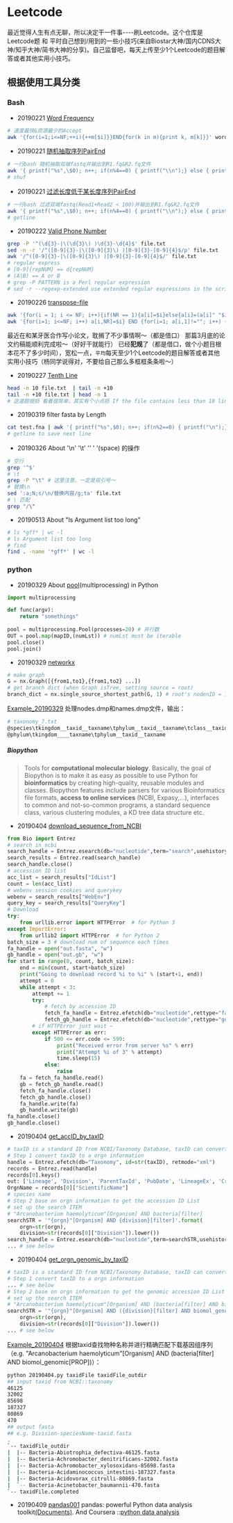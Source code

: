# Leetcode
最近觉得人生有点无聊，所以决定干一件事----刷Leetcode。这个仓库是Leetcode题 和 平时自己想到/用到的一些小技巧(来自Biostar大神/国内CDNS大神/知乎大神/简书大神的分享)。自己监督吧，每天上传至少1个Leetcode的题目解答或者其他实用小技巧。

## 根据使用工具分类
### Bash
- 20190221 [Word Frequency](https://leetcode.com/problems/word-frequency/)
```bash
# 速度最快&资源最少的Accept
awk '{for(i=1;i<=NF;++i){++m[$i]}}END{for(k in m){print k, m[k]}}' words.txt | sort -nr -k 2
```
- 20190221 [随机抽取序列PairEnd]()
```bash
# 一行bash 随机抽取双端fastq并输出到R1.fq&R2.fq文件
awk '{ printf("%s",\$0); n++; if(n%4==0) { printf("\\n");} else { printf("\\t\\t");} }' | shuf | head -n $extCont | sed 's/\\t\\t/\\n/g' | awk -F "\\t" '{print \$1 > "R1.fq"; print \$2 > "R2.fq"}'
# shuf
```
- 20190221 [过滤长度低于某长度序列PairEnd]()
```bash
# 一行bash 过滤双端fastq(Read1+Read2 < 100)并输出到R1.fq&R2.fq文件
awk '{ printf("%s",\$0); n++; if(n%4==0) { printf("\\n");} else { printf("\\t\\t");} }' | sed 's/\\t\\t/\\n/g' | awk 'NR%4==1{a=\$0;{getline b; getline c; getline d; if(length(b) > $Lenthrd){print a"\\n"b"\\n"c"\\n"d}}}' | awk -F "\\t" '{print \$1 > "R1.fq"; print \$2 > "R2.fq"}'
# getline
``` 
- 20190222 [Valid Phone Number](https://leetcode.com/problems/valid-phone-numbers/)
```bash
grep -P '^(\d{3}-|\(\d{3}\) )\d{3}-\d{4}$' file.txt
sed -n -r '/^([0-9]{3}-|\([0-9]{3}\) )[0-9]{3}-[0-9]{4}$/p' file.txt
awk '/^([0-9]{3}-|\([0-9]{3}\) )[0-9]{3}-[0-9]{4}$/' file.txt
# regular express
# [0-9]{repNUM} == d{repNUM}
# (A|B) == A or B
# grep -P PATTERN is a Perl regular expression
# sed -r --regexp-extended use extended regular expressions in the script.
```

- 20190226 [transpose-file](https://leetcode.com/problems/transpose-file/)
```bash
awk '{for(i = 1; i <= NF; i++){if(NR == 1){a[i]=$i}else{a[i]=(a[i]" "$i)}}}END{for(i in a){print a[i]}}' file.txt
awk '{for(i=1; i<=NF; i++) a[i,NR]=$i} END {for(i=1; a[i,1]!=""; i++) {for(j=1; j<NR; j++) printf a[i,j] " "; print a[i,NR]}}' file.txt
```

最近在和某牙医合作写小论文，耽搁了不少事情啊～（都是借口）
那篇3月底的论文约稿能顺利完成啦～（好好干就能行）
已经**犯规**了（都是借口，做个小题目根本花不了多少时间），宽松一点，``平均``每天至少1个Leetcode的题目解答或者其他实用小技巧（杨同学说得对，不要给自己那么多框框条条啦～）

- 20190227 [Tenth Line](https://leetcode.com/problems/tenth-line/)
```bash
head -n 10 file.txt  | tail -n +10
tail -n +10 file.txt | head -n 1
# 这道题很损 看着很简单，其实有个小点损 If the file contains less than 10 lines
```

- 20190319 filter fasta by Length
```bash
cat test.fna | awk '{ printf("%s",$0); n++; if(n%2==0) { printf("\n");} else { printf("\t\t");} }' | sed 's/\t\t/\n/g' | awk 'NR%2==1{a=$0;{getline b; if(length(b) > 100){print a"\n"b}}}' > test_len100.fna
# getline to save next line
```

- 20190326 About '\n' '\t' '\' ' '(space) 的操作
```bash
# 空行
grep '^$'
# \t
grep -P "\t" # 这里注意，一定是双引号～
# 替换\n
sed ':a;N;s/\n/替换内容/g;ta' file.txt
# \ 匹配
grep "/\"
```

- 20190513 About "ls Argument list too long"
```bash
# ls *gff* | wc -l 
# ls Argument list too long
# find
find . -name '*gff*' | wc -l
```

### python
- 20190329 About [pool](https://docs.python.org/2/library/multiprocessing.html)(multiprocessing) in Python
```python
import multiprocessing

def func(argv):
    return "somethings"
    
pool = multiprocessing.Pool(processes=20) # 并行数
OUT = pool.map(mapID,(numLst)) # numLst must be iterable
pool.close()
pool.join()
```
- 20190329 [networkx](https://networkx.github.io/documentation/stable/_downloads/networkx_reference.pdf) 
```python
# make graph
G = nx.Graph([{from1,to1},{from1,to2} ...])
# get branch dict (when Graph isTree, setting source = root)
branch_dict = nx.single_source_shortest_path(G, 1) # root's nodenID = 1 in G
```
[Example_20190329](https://github.com/KidultXJT/Leetcode/blob/master/20190329.py) 处理nodes.dmp和names.dmp文件，输出：
```bash
# taxonomy_7.txt
@species\tkingdom__taxid__taxname\tphylum__taxid__taxname\tclass__taxid__taxname\torder__taxid__taxname\tfamily__taxid__taxname\tgenus__taxid__taxname\tspecies__taxid__taxname
@phylum\tkingdom____taxname\tphylum__taxid__taxname
```

##### Biopython
> Tools for **computational molecular biology**. Basically, the goal of Biopython is to make it as easy as possible to use Python for **bioinformatics** by creating high-quality, reusable modules and classes. Biopython features include parsers for various Bioinformatics file formats, **access to online services** (NCBI, Expasy,...), interfaces to common and not-so-common programs, a standard sequence class, various clustering modules, a KD tree data structure etc. 

- 20190404 [download_sequence_from_NCBI](biopython.org/DIST/docs/tutorial/Tutorial.html)
```python
from Bio import Entrez
# search in ncbi
search_handle = Entrez.esearch(db="nucleotide",term="search",usehistory="y", idtype="acc")
search_results = Entrez.read(search_handle)
search_handle.close()
# accession ID list
acc_list = search_results["IdList"]
count = len(acc_list)
# webenv session cookies and querykey
webenv = search_results["WebEnv"]
query_key = search_results["QueryKey"]
# Download
try:
    from urllib.error import HTTPError  # for Python 3
except ImportError:
    from urllib2 import HTTPError  # for Python 2
batch_size = 3 # download num of sequence each times
fa_handle = open("out.fasta", "w")
gb_handle = open("out.gb", "w")
for start in range(0, count, batch_size):
    end = min(count, start+batch_size)
    print("Going to download record %i to %i" % (start+1, end))
    attempt = 0
    while attempt < 3:
        attempt += 1
        try:
            # fetch by accession ID
            fetch_fa_handle = Entrez.efetch(db="nucleotide",rettype="fasta",retmode="text",retstart=start, retmax=batch_size,webenv=webenv,query_key=query_key,idtype="acc")
            fetch_gb_handle = Entrez.efetch(db="nucleotide",rettype="genbank",retmode="text",retstart=start, retmax=batch_size,webenv=webenv,query_key=query_key,idtype="acc")
        # if HTTPError just wait ~
        except HTTPError as err:
            if 500 <= err.code <= 599:
                print("Received error from server %s" % err)
                print("Attempt %i of 3" % attempt)
                time.sleep(15)
            else:
                raise
    fa = fetch_fa_handle.read()
    gb = fetch_gb_handle.read()
    fetch_fa_handle.close()
    fetch_gb_handle.close()
    fa_handle.write(fa)
    gb_handle.write(gb)
fa_handle.close()
gb_handle.close()
```
- 20190404 [get_accID_by_taxID](biopython.org/DIST/docs/tutorial/Tutorial.html)
```python
# taxID is a standard ID from NCBI/Taxonomy Database, taxID can convert to a Lineage information
# Step 1 convert taxID to a orgn information
handle = Entrez.efetch(db="Taxonomy", id=str(taxID), retmode="xml")
records = Entrez.read(handle)
records[0].keys()
out: ['Lineage', 'Division', 'ParentTaxId', 'PubDate', 'LineageEx', 'CreateDate', 'TaxId', 'Rank', 'GeneticCode', 'ScientificName', 'MitoGeneticCode', 'UpdateDate']
OrgnName = records[0]["ScientificName"]
# species name
# Step 2 base on orgn information to get the accession ID List
# set up the search ITEM
# "Arcanobacterium haemolyticum"[Organism] AND bacteria[filter]
searchSTR = '"{orgn}"[Organism] AND {division}[filter]'.format(
    orgn=str(orgn),
    division=str(records[0]["Division"]).lower())
search_handle = Entrez.esearch(db="nucleotide",term=searchSTR,usehistory="y", idtype="acc")
... # see below
```
- 20190404 [get_orgn_genomic_by_taxID](biopython.org/DIST/docs/tutorial/Tutorial.html)
```python
# taxID is a standard ID from NCBI/Taxonomy Database, taxID can convert to a Lineage information
# Step 1 convert taxID to a orgn information
... # see below
# Step 2 base on orgn information to get the genomic accession ID List
# set up the search ITEM
# "Arcanobacterium haemolyticum"[Organism] AND (bacteria[filter] AND biomol_genomic[PROP])
searchSTR = '"{orgn}"[Organism] AND ({division}[filter] AND biomol_genomic[PROP])'.format(
    orgn=str(orgn),
    division=str(records[0]["Division"]).lower())
... # see below
```
[Example_20190404](https://github.com/KidultXJT/Leetcode/blob/master/20190404.py) 根据taxid查找物种名称并进行精确匹配下载基因组序列（e.g. "Arcanobacterium haemolyticum"[Organism] AND (bacteria[filter] AND biomol_genomic[PROP])）：
```bash
python 20190404.py taxidFile taxidFile_outdir
## input taxid from NCBI::taxonomy
46125
32002
85698
187327
80869
470
## output fasta
## e.g. Division-speciesName-taxid.fasta
.
`-- taxidFile_outdir
|  |-- Bacteria-Abiotrophia_defectiva-46125.fasta
|  |-- Bacteria-Achromobacter_denitrificans-32002.fasta
|  |-- Bacteria-Achromobacter_xylosoxidans-85698.fasta
|  |-- Bacteria-Acidaminococcus_intestini-187327.fasta
|  |-- Bacteria-Acidovorax_citrulli-80869.fasta
|  `-- Bacteria-Acinetobacter_baumannii-470.fasta
`-- taxidFile.completed
```

- 20190409 [pandas001](http://pandas.pydata.org/)
pandas: powerful Python data analysis toolkit[(Documents)](http://pandas.pydata.org/pandas-docs/stable/). And Coursera ::[python data analysis](https://www.coursera.org/learn/python-data-analysis)
